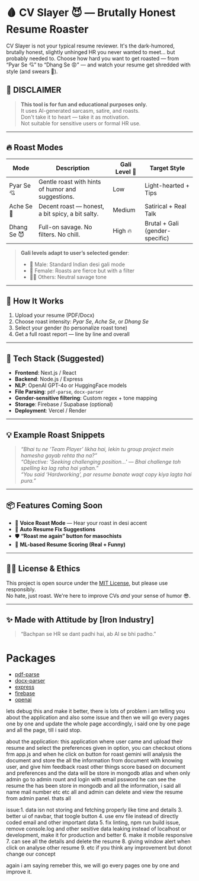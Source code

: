# 🩸 CV Slayer 😈 — Brutally Honest Resume Roaster

CV Slayer is not your typical resume reviewer. It's the dark-humored, brutally honest, slightly unhinged HR you never wanted to meet... but probably needed to. Choose how hard you want to get roasted — from “Pyar Se 💘” to “Dhang Se 😡” — and watch your resume get shredded with style (and swears 😬).

## 🚨 DISCLAIMER
> **This tool is for fun and educational purposes only.**  
> It uses AI-generated sarcasm, satire, and roasts.  
> Don't take it to heart — take it as motivation.  
> Not suitable for sensitive users or formal HR use.

---

## 🔥 Roast Modes

| Mode         | Description                                          | Gali Level 🔞 | Target Style           |
|--------------|------------------------------------------------------|---------------|-------------------------|
| Pyar Se 💘     | Gentle roast with hints of humor and suggestions.   | Low           | Light-hearted + Tips    |
| Ache Se 😬     | Decent roast — honest, a bit spicy, a bit salty.    | Medium        | Satirical + Real Talk   |
| Dhang Se 😈    | Full-on savage. No filters. No chill.               | High 🔥       | Brutal + Gali (gender-specific) |

> **Gali levels adapt to user’s selected gender**:  
> - 🧑 Male: Standard Indian desi gali mode  
> - 👩 Female: Roasts are fierce but with a filter  
> - 🧑‍🦱 Others: Neutral savage tone  

---

## 📁 How It Works

1. Upload your resume (PDF/Docx)
2. Choose roast intensity: *Pyar Se*, *Ache Se*, or *Dhang Se*
3. Select your gender (to personalize roast tone)
4. Get a full roast report — line by line and overall

---

## 🚧 Tech Stack (Suggested)

- **Frontend**: Next.js / React
- **Backend**: Node.js / Express
- **NLP**: OpenAI GPT-4o or HuggingFace models
- **File Parsing**: `pdf-parse`, `docx-parser`
- **Gender-sensitive filtering**: Custom regex + tone mapping
- **Storage**: Firebase / Supabase (optional)
- **Deployment**: Vercel / Render

---

## 💡 Example Roast Snippets

> _“Bhai tu ne ‘Team Player’ likha hai, lekin tu group project mein hamesha gayab rehta tha na?”_  
> _“Objective: 'Seeking challenging position...' — Bhai challenge toh spelling ka lag raha hai yahan.”_  
> _“You said ‘Hardworking’, par resume banate waqt copy kiya lagta hai pura.”_

---

## 📦 Features Coming Soon

- 🎤 **Voice Roast Mode** — Hear your roast in desi accent
- 🔄 **Auto Resume Fix Suggestions**
- 🛡️ **“Roast me again” button for masochists**
- 🧠 **ML-based Resume Scoring (Real + Funny)**

---

## 🧑‍⚖️ License & Ethics

This project is open source under the [MIT License](LICENSE), but please use responsibly.  
No hate, just roast. We're here to improve CVs *and* your sense of humor 😎.

---

## ✨ Made with Attitude by [Iron Industry]

> “Bachpan se HR se dant padhi hai, ab AI se bhi padho.”

# Packages
- [pdf-parse](https://www.npmjs.com/package/pdf-parse)
- [docx-parser](https://www.npmjs.com/package/docx-parser)
- [express](https://www.npmjs.com/package/express)
- [firebase](https://www.npmjs.com/package/firebase)
- [openai](https://www.npmjs.com/package/openai)



lets debug this and make it better, there is lots of problem i am telling you about the application and also some issue and then we will go every pages one by one and update the whole page accordingly, i said one by one page and all the page, till i said stop.

about the application: this application where user came and upload their resume and select the preferences given in option, you can checkout otions frm app.js and when he click on button for roast gemini will analysis the document and store the all the information from document with knowing user, and give him feedback roast other things score based on document and preferences and the data will be store in mongodb atlas and when only admin go to admin rount and login with email pssword he can see the resume the has been store in mongodb and all the information, i said all name mail number etc etc all and admin can delete and view the resume from admin panel. thats all

issue:1. data isn not storing and fetching properly like time and details
3. better ui of navbar, that toogle button
4. use env file instead of directly coded email and other important data
5. fix linting, npm run build issue, remove console.log and other sesitive data leaking
instead of localhost or development, make it for production and better
6. make it mobile responsive
7. can see all the details and delete the resume
8. giving window alert when click on analyse other resume
9. etc if you think any improvement but donot change our concept

again i am saying remeber this, we will go every pages one by one and improve it.